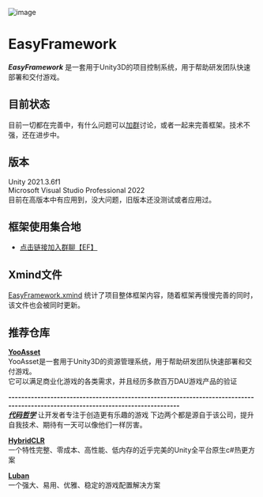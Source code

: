 ![image](https://github.com/HiWenHao/EFramework/blob/master/View.png)

# EasyFramework
***EasyFramework*** 是一套用于Unity3D的项目控制系统，用于帮助研发团队快速部署和交付游戏。    

## 目前状态
目前一切都在完善中，有什么问题可以[加群](https://jq.qq.com/?_wv=1027&k=4GvMJd6w)讨论，或者一起来完善框架。技术不强，还在进步中。

## 版本   
Unity 2021.3.6f1   
Microsoft Visual Studio Professional 2022    
目前在高版本中有应用到，没大问题，旧版本还没测试或者应用过。   

## 框架使用集合地

- [点击链接加入群聊【EF】](https://jq.qq.com/?_wv=1027&k=4GvMJd6w)

## Xmind文件
[EasyFramework.xmind](https://github.com/HiWenHao/EFramework/blob/master/Assets/EasyFramework/EFAssets/Other/EasyFramework-Unity.xmind)
统计了项目整体框架内容，随着框架再慢慢完善的同时，该文件也会被同时更新。

## 推荐仓库

**[YooAsset](https://github.com/tuyoogame/YooAsset)**   
  YooAsset是一套用于Unity3D的资源管理系统，用于帮助研发团队快速部署和交付游戏。   
  它可以满足商业化游戏的各类需求，并且经历多款百万DAU游戏产品的验证   

**---------------------------------------------------------------------------------------------------------------------------------**      
***[代码哲学](https://code-philosophy.com)***
  让开发者专注于创造更有乐趣的游戏
  下边两个都是源自于该公司，提升自我技术、期待有一天可以像他们一样厉害。

  **[HybridCLR](https://github.com/focus-creative-games/hybridclr)**   
      一个特性完整、零成本、高性能、低内存的近乎完美的Unity全平台原生c#热更方案     
     
  **[Luban](https://luban.doc.code-philosophy.com)**   
      一个强大、易用、优雅、稳定的游戏配置解决方案

    
